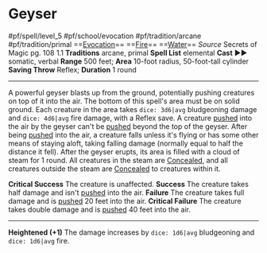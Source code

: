 # Geyser
#pf/spell/level_5 #pf/school/evocation #pf/tradition/arcane #pf/tradition/primal
==[Evocation](../../../Traits/Evocation.md)== ==[Fire](../../../Traits/Fire.md)== ==[Water](../../../Traits/Water.md)==
*Source* Secrets of Magic pg. 108 1.1
**Traditions** arcane, primal
**Spell List** elemental
**Cast** ►► somatic, verbal
**Range** 500 feet; **Area** 10-foot radius, 50-foot-tall cylinder
**Saving Throw** Reflex; **Duration** 1 round

---
A powerful geyser blasts up from the ground, potentially pushing creatures on top of it into the air. The bottom of this spell's area must be on solid ground. Each creature in the area takes `dice: 3d6|avg` bludgeoning damage and `dice: 4d6|avg` fire damage, with a Reflex save. A creature [pushed](../../../Rules/Forced%20Movement.md) into the air by the geyser can't be [pushed](../../../Rules/Forced%20Movement.md) beyond the top of the geyser. After being [pushed](../../../Rules/Forced%20Movement.md) into the air, a creature falls unless it's flying or has some other means of staying aloft, taking falling damage (normally equal to half the distance it fell). After the geyser erupts, its area is filled with a cloud of steam for 1 round. All creatures in the steam are [Concealed](../../../Conditions/Concealed.md), and all creatures outside the steam are [Concealed](../../../Conditions/Concealed.md) to creatures within it.

**Critical Success** The creature is unaffected.
**Success** The creature takes half damage and isn't [pushed](../../../Rules/Forced%20Movement.md) into the air.
**Failure** The creature takes full damage and is [pushed](../../../Rules/Forced%20Movement.md) 20 feet into the air.
**Critical Failure** The creature takes double damage and is [pushed](../../../Rules/Forced%20Movement.md) 40 feet into the air.

<hr>

**Heightened (+1)** The damage increases by `dice: 1d6|avg` bludgeoning and `dice: 1d6|avg` fire.